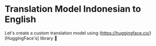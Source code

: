 # Translation Model Indonesian to English
Let's create a custom translation model using (https://huggingface.co/)[HuggingFace's] library 🤗
<br/>
